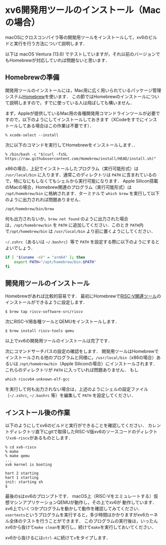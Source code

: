# xv6開発用ツールのインストール（Macの場合）

macOSにクロスコンパイラ等の開発用ツールをインストールして，xv6のビルドと実行を行う方法について説明します．

以下は macOS Ventura (13.6) でテストしていますが，それ以前のバージョンでもHomebrewが対応していれば問題ないと思います．

## Homebrewの準備

開発用ツールのインストールには，Mac用に広く用いられているパッケージ管理システム[Homebrew](https://brew.sh)を使います．
この節ではHomebrewのインストールについて説明しますので，すでに使っている人は飛ばしても構いません．

まず，Appleが提供しているMac用の各種開発用コマンドラインツールが必要ですので，以下のようにしてインストールしておきます（XCodeをすでにインストールしてある場合はこの作業は不要です）．
```console
% xcode-select --install
```
次に以下のコマンドを実行してHomebrewをインストールします．．
```console
% /bin/bash -c "$(curl -fsSL https://raw.githubusercontent.com/Homebrew/install/HEAD/install.sh)"
```

x86の場合，上記でインストールしたプログラム（実行可能形式）は `/usr/local/bin` に入ります．通常このディレクトリは `PATH` に含まれているので，特になにもしなくてもシェルから実行可能になります．
Apple Silicon搭載のMacの場合，Homebrew関連のプログラム（実行可能形式）は `/opt/homebrew/bin` に格納されます．ターミナルで `which brew` を実行して以下のように出力されれば問題ありません．
```
/opt/homebrew/bin/brew
```
何も出力されないか，`brew not found` のように出力された場合は，`/opt/homebrew/bin` を `PATH` に追加してください．このとき `PATH`内で`/opt/homebrew/bin` は `/usr/local/bin` より前に置くようにしてください．

`~/.zshrc`（あるいは `~/.bashrc`）等で `PATH` を設定する際に以下のようにするとよいでしょう．

```sh
if [ "$(uname -m)" = "arm64" ]; then
    export PATH="/opt/homebrew/bin:$PATH"
fi
```

## 開発用ツールのインストール

Homebrewがあれば比較的容易です．
最初にHomebrewで[RISC-V関連ツール](https://github.com/riscv-software-src/homebrew-riscv)のインストールができるように設定します．
```console
$ brew tap riscv-software-src/riscv
```

次にRISC-V用各種ツールとQEMUをインストールします．
```console
$ brew install riscv-tools qemu
```
以上でxv6の開発用ツールのインストールは完了です．

次にコマンドサーチパスの設定の確認をします．
開発用ツールはHomebrewでインストールされる他のプログラムと同様に，`/usr/local/bin`（x86の場合）あるいは `/opt/homebrew/bin`（Apple Siliconの場合）にインストールされます．
これらのディレクトリが `PATH` に入っていれば問題ありません．
もし
```
which riscv64-unknown-elf-gcc
```
を実行して何も出力されない場合は，上述のようにシェルの設定ファイル（`~/.zshrc`, `~/.bashrc` 等）を編集して `PATH` を設定してください．


## インストール後の作業

以下のようにしてxv6のビルドと実行ができることを確認してください．
カレントディレクトリ直下にgitで取得したRISC-V版xv6のソースコードのディレクトリ`xv6-riscv`があるものとします．

```console
% cd xv6-riscv
% make
% make qemu
...
xv6 kernel is booting

hart 2 starting
hart 1 starting
init: starting sh
$ 
```
最後の`$`はxv6のプロンプトです．
macOS上（RISC-Vをエミュレートする）仮想マシンアプリケーションQEMUが動作し，その上でxv6が
動作しています．
xv6上でいくつかプログラムを動かして動作を確認してみてください．
`usertests`というプログラムを実行すると，多少時間はかかりますがxv6カーネル全体のテストを行うことができます．
このプログラムの実行後は，いったんxv6から抜けて`make clean`を実行し，続けて`make`を実行しておいてください．

xv6から抜けるには`ctrl-A`に続けて`x`をタイプします．
